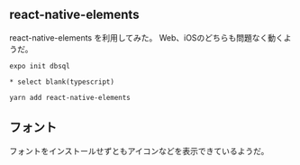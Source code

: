 ## react-native-elements
react-native-elements を利用してみた。
Web、iOSのどちらも問題なく動くようだ。

```shell script
expo init dbsql

* select blank(typescript)
```

```shell script
yarn add react-native-elements
```

## フォント
フォントをインストールせずともアイコンなどを表示できているようだ。

